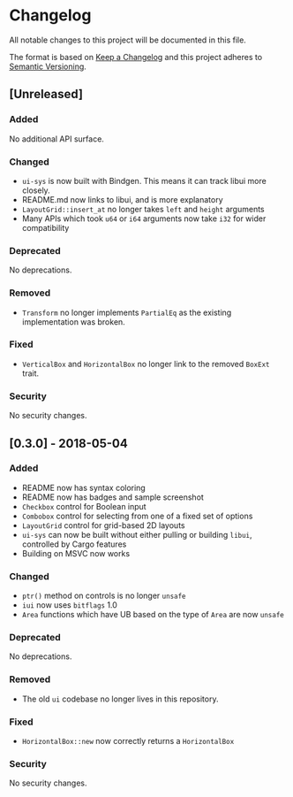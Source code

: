 # Changelog
All notable changes to this project will be documented in this file.

The format is based on [Keep a Changelog](http://keepachangelog.com/en/1.0.0/) and this 
project adheres to [Semantic Versioning](http://semver.org/spec/v2.0.0.html).

## [Unreleased]

### Added

No additional API surface.

### Changed

* `ui-sys` is now built with Bindgen. This means it can track libui more closely.
* README.md now links to libui, and is more explanatory
* `LayoutGrid::insert_at` no longer takes `left` and `height` arguments
* Many APIs which took `u64` or `i64` arguments now take `i32` for wider compatibility

### Deprecated

No deprecations.

### Removed

* `Transform` no longer implements `PartialEq` as the existing implementation was broken.

### Fixed

* `VerticalBox` and `HorizontalBox` no longer link to the removed `BoxExt` trait.

### Security

No security changes.

## [0.3.0] - 2018-05-04

### Added

- README now has syntax coloring
- README now has badges and sample screenshot
- `Checkbox` control for Boolean input
- `Combobox` control for selecting from one of a fixed set of options
- `LayoutGrid` control for grid-based 2D layouts
- `ui-sys` can now be built without either pulling or building `libui`, controlled by Cargo features 
- Building on MSVC now works

### Changed

- `ptr()` method on controls is no longer `unsafe`
- `iui` now uses `bitflags` 1.0
- `Area` functions which have UB based on the type of `Area` are now `unsafe`

### Deprecated

No deprecations.

### Removed

- The old `ui` codebase no longer lives in this repository.

### Fixed

- `HorizontalBox::new` now correctly returns a `HorizontalBox`

### Security

No security changes.

